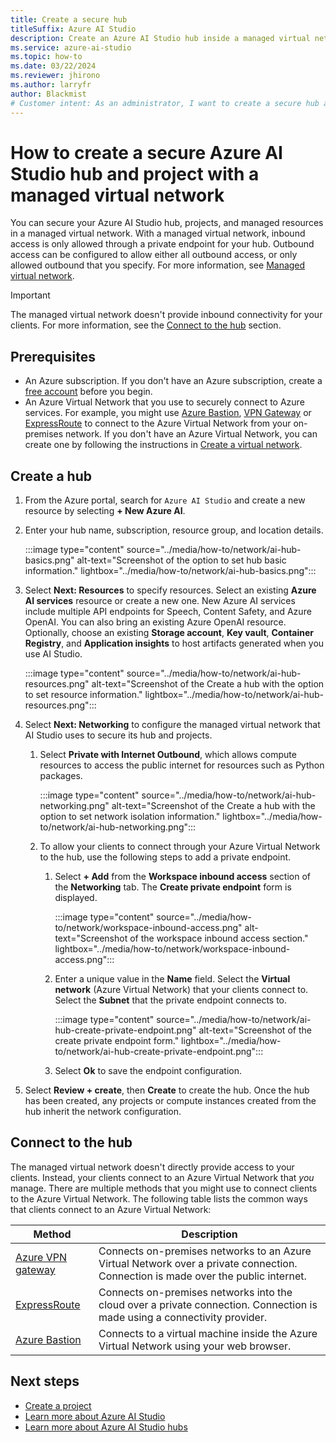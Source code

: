 ```yaml
---
title: Create a secure hub
titleSuffix: Azure AI Studio
description: Create an Azure AI Studio hub inside a managed virtual network. The managed virtual network secures access to managed resources such as computes.
ms.service: azure-ai-studio
ms.topic: how-to
ms.date: 03/22/2024
ms.reviewer: jhirono
ms.author: larryfr
author: Blackmist
# Customer intent: As an administrator, I want to create a secure hub and project with a managed virtual network so that I can secure access to the Azure AI Studio hub and project resources.
---
```


# How to create a secure Azure AI Studio hub and project with a managed virtual network

You can secure your Azure AI Studio hub, projects, and managed resources in a managed virtual network. With a managed virtual network, inbound access is only allowed through a private endpoint for your hub. Outbound access can be configured to allow either all outbound access, or only allowed outbound that you specify. For more information, see [Managed virtual network](configure-managed-network.md).

> [!IMPORTANT]
> The managed virtual network doesn't provide inbound connectivity for your clients. For more information, see the [Connect to the hub](#connect-to-the-hub) section. 

## Prerequisites

- An Azure subscription. If you don't have an Azure subscription, create a [free account](https://azure.microsoft.com/free) before you begin.
- An Azure Virtual Network that you use to securely connect to Azure services. For example, you might use [Azure Bastion](/azure/bastion/bastion-overview), [VPN Gateway](/azure/vpn-gateway/vpn-gateway-about-vpngateways) or [ExpressRoute](/azure/expressroute/expressroute-introduction) to connect to the Azure Virtual Network from your on-premises network. If you don't have an Azure Virtual Network, you can create one by following the instructions in [Create a virtual network](/azure/virtual-network/quick-create-portal).

## Create a hub

1. From the Azure portal, search for `Azure AI Studio` and create a new resource by selecting **+ New Azure AI**.
1. Enter your hub name, subscription, resource group, and location details.

    :::image type="content" source="../media/how-to/network/ai-hub-basics.png" alt-text="Screenshot of the option to set hub basic information." lightbox="../media/how-to/network/ai-hub-basics.png":::

1. Select **Next: Resources** to specify resources. Select an existing **Azure AI services** resource or create a new one. New Azure AI services include multiple API endpoints for Speech, Content Safety, and Azure OpenAI. You can also bring an existing Azure OpenAI resource. Optionally, choose an existing **Storage account**, **Key vault**, **Container Registry**, and **Application insights** to host artifacts generated when you use AI Studio.

    :::image type="content" source="../media/how-to/network/ai-hub-resources.png" alt-text="Screenshot of the Create a hub with the option to set resource information." lightbox="../media/how-to/network/ai-hub-resources.png"::: 

1. Select **Next: Networking** to configure the managed virtual network that AI Studio uses to secure its hub and projects.
    
    1. Select **Private with Internet Outbound**, which allows compute resources to access the public internet for resources such as Python packages.

        :::image type="content" source="../media/how-to/network/ai-hub-networking.png" alt-text="Screenshot of the Create a hub with the option to set network isolation information." lightbox="../media/how-to/network/ai-hub-networking.png":::

    1. To allow your clients to connect through your Azure Virtual Network to the hub, use the following steps to add a private endpoint.
    
        1. Select **+ Add** from the **Workspace inbound access** section of the **Networking** tab. The **Create private endpoint** form is displayed.
        
            :::image type="content" source="../media/how-to/network/workspace-inbound-access.png" alt-text="Screenshot of the workspace inbound access section." lightbox="../media/how-to/network/workspace-inbound-access.png":::

        1. Enter a unique value in the **Name** field. Select the **Virtual network** (Azure Virtual Network) that your clients connect to. Select the **Subnet** that the private endpoint connects to.
        
            :::image type="content" source="../media/how-to/network/ai-hub-create-private-endpoint.png" alt-text="Screenshot of the create private endpoint form." lightbox="../media/how-to/network/ai-hub-create-private-endpoint.png":::

        1. Select **Ok** to save the endpoint configuration.

1. Select **Review + create**, then **Create** to create the hub. Once the hub has been created, any projects or compute instances created from the hub inherit the network configuration.

## Connect to the hub

The managed virtual network doesn't directly provide access to your clients. Instead, your clients connect to an Azure Virtual Network that *you* manage. There are multiple methods that you might use to connect clients to the Azure Virtual Network. The following table lists the common ways that clients connect to an Azure Virtual Network:

| Method | Description |
| ----- | ----- |
| [Azure VPN gateway](/azure/vpn-gateway/vpn-gateway-about-vpngateways) | Connects on-premises networks to an Azure Virtual Network over a private connection. Connection is made over the public internet. |
| [ExpressRoute](https://azure.microsoft.com/services/expressroute/) | Connects on-premises networks into the cloud over a private connection. Connection is made using a connectivity provider. |
| [Azure Bastion](/azure/bastion/bastion-overview) | Connects to a virtual machine inside the Azure Virtual Network using your web browser. |

## Next steps

- [Create a project](create-projects.md)
- [Learn more about Azure AI Studio](../what-is-ai-studio.md)
- [Learn more about Azure AI Studio hubs](../concepts/ai-resources.md)